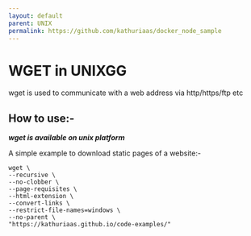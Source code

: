 ```yaml
---
layout: default
parent: UNIX
permalink: https://github.com/kathuriaas/docker_node_sample
---
```

# WGET in UNIXGG

wget is used to communicate with a web address via http/https/ftp etc

## How to use:-

***wget is available on unix platform***

A simple example to download static pages of a website:-

```shell
wget \
--recursive \
--no-clobber \
--page-requisites \
--html-extension \
--convert-links \
--restrict-file-names=windows \
--no-parent \
"https://kathuriaas.github.io/code-examples/"
```
